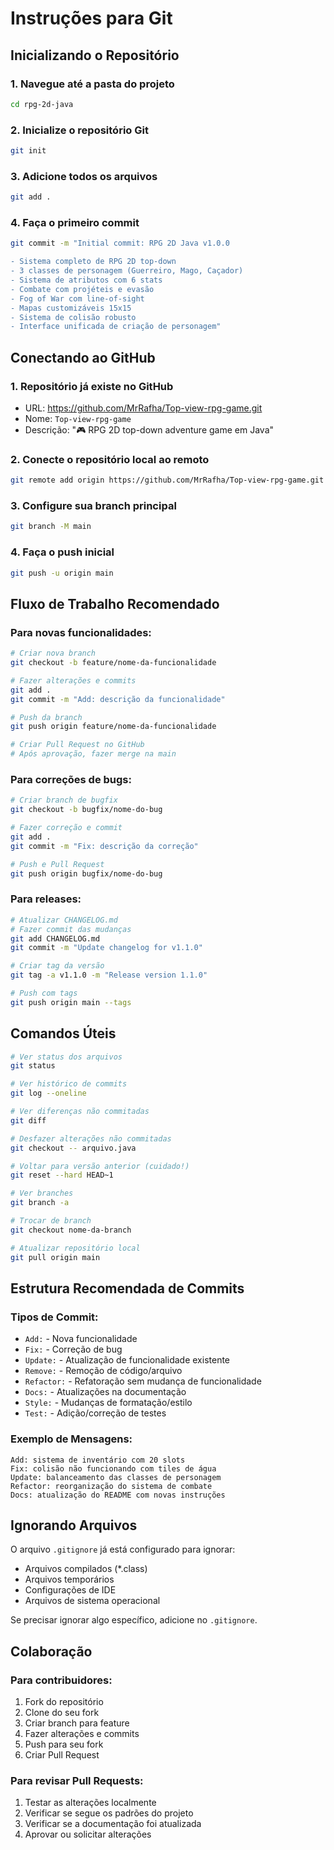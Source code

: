 # Instruções para Git

## Inicializando o Repositório

### 1. Navegue até a pasta do projeto
```bash
cd rpg-2d-java
```

### 2. Inicialize o repositório Git
```bash
git init
```

### 3. Adicione todos os arquivos
```bash
git add .
```

### 4. Faça o primeiro commit
```bash
git commit -m "Initial commit: RPG 2D Java v1.0.0

- Sistema completo de RPG 2D top-down
- 3 classes de personagem (Guerreiro, Mago, Caçador)
- Sistema de atributos com 6 stats
- Combate com projéteis e evasão
- Fog of War com line-of-sight
- Mapas customizáveis 15x15
- Sistema de colisão robusto
- Interface unificada de criação de personagem"
```

## Conectando ao GitHub

### 1. Repositório já existe no GitHub
- URL: https://github.com/MrRafha/Top-view-rpg-game.git
- Nome: `Top-view-rpg-game`
- Descrição: "🎮 RPG 2D top-down adventure game em Java"

### 2. Conecte o repositório local ao remoto
```bash
git remote add origin https://github.com/MrRafha/Top-view-rpg-game.git
```

### 3. Configure sua branch principal
```bash
git branch -M main
```

### 4. Faça o push inicial
```bash
git push -u origin main
```

## Fluxo de Trabalho Recomendado

### Para novas funcionalidades:
```bash
# Criar nova branch
git checkout -b feature/nome-da-funcionalidade

# Fazer alterações e commits
git add .
git commit -m "Add: descrição da funcionalidade"

# Push da branch
git push origin feature/nome-da-funcionalidade

# Criar Pull Request no GitHub
# Após aprovação, fazer merge na main
```

### Para correções de bugs:
```bash
# Criar branch de bugfix
git checkout -b bugfix/nome-do-bug

# Fazer correção e commit
git add .
git commit -m "Fix: descrição da correção"

# Push e Pull Request
git push origin bugfix/nome-do-bug
```

### Para releases:
```bash
# Atualizar CHANGELOG.md
# Fazer commit das mudanças
git add CHANGELOG.md
git commit -m "Update changelog for v1.1.0"

# Criar tag da versão
git tag -a v1.1.0 -m "Release version 1.1.0"

# Push com tags
git push origin main --tags
```

## Comandos Úteis

```bash
# Ver status dos arquivos
git status

# Ver histórico de commits
git log --oneline

# Ver diferenças não commitadas
git diff

# Desfazer alterações não commitadas
git checkout -- arquivo.java

# Voltar para versão anterior (cuidado!)
git reset --hard HEAD~1

# Ver branches
git branch -a

# Trocar de branch
git checkout nome-da-branch

# Atualizar repositório local
git pull origin main
```

## Estrutura Recomendada de Commits

### Tipos de Commit:
- `Add:` - Nova funcionalidade
- `Fix:` - Correção de bug
- `Update:` - Atualização de funcionalidade existente
- `Remove:` - Remoção de código/arquivo
- `Refactor:` - Refatoração sem mudança de funcionalidade
- `Docs:` - Atualizações na documentação
- `Style:` - Mudanças de formatação/estilo
- `Test:` - Adição/correção de testes

### Exemplo de Mensagens:
```
Add: sistema de inventário com 20 slots
Fix: colisão não funcionando com tiles de água
Update: balanceamento das classes de personagem
Refactor: reorganização do sistema de combate
Docs: atualização do README com novas instruções
```

## Ignorando Arquivos

O arquivo `.gitignore` já está configurado para ignorar:
- Arquivos compilados (*.class)
- Arquivos temporários
- Configurações de IDE
- Arquivos de sistema operacional

Se precisar ignorar algo específico, adicione no `.gitignore`.

## Colaboração

### Para contribuidores:
1. Fork do repositório
2. Clone do seu fork
3. Criar branch para feature
4. Fazer alterações e commits
5. Push para seu fork
6. Criar Pull Request

### Para revisar Pull Requests:
1. Testar as alterações localmente
2. Verificar se segue os padrões do projeto
3. Verificar se a documentação foi atualizada
4. Aprovar ou solicitar alterações